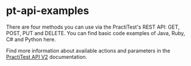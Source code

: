 # pt-api-examples

There are four methods you can use via the PractiTest's REST API: GET, POST, PUT and DELETE. You can find basic code examples of Java, Ruby, C# and Python here.

Find more information about available actions and parameters in the <a href="https://www.practitest.com/api-v2/" target="_blank">PractiTest API V2</a> documentation.
